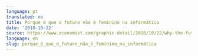 ```yaml
---
language: pt
translated: no
title: Porque é que o futuro não é feminino na informática
date: '2018-10-22'
source: https://www.economist.com/graphic-detail/2018/10/22/why-the-future-isnt-female-in-computing
language: en
slug: porque_é_que_o_futuro_não_é_feminino_na_informática
---
```




